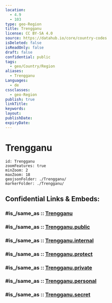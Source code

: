 ```yaml
---
location:
  - 4.9
  - 103
type: geo-Region
title: Trengganu
license: CC BY-SA 4.0
source: https://datahub.io/core/country-codes
isDeleted: false
isReadOnly: false
draft: false
confidential: public
tags:
  - geo/Country/Region
aliases:
  - Trengganu
Languages:
  - de
cssclasses:
  - geo-Region
publish: true
linkTitle:
keywords:
layout:
publishDate:
expiryDate:
---
```


# Trengganu

```leaflet
id: Trengganu
zoomFeatures: true 
minZoom: 2 
maxZoom: 18
geojsonFolder: ./Trengganu/
markerFolder: ./Trengganu/
```


## Confidential Links & Embeds: 

### #is_/same_as :: [Trengganu](/_Standards/Earth/Continent/Asia/Asia~South~East/Malay_Archipelago/Malaysia/States~Malaysia/Trengganu.md) 

### #is_/same_as :: [Trengganu.public](/_public/Earth/Continent/Asia/Asia~South~East/Malay_Archipelago/Malaysia/States~Malaysia/Trengganu.public.md) 

### #is_/same_as :: [Trengganu.internal](/_internal/Earth/Continent/Asia/Asia~South~East/Malay_Archipelago/Malaysia/States~Malaysia/Trengganu.internal.md) 

### #is_/same_as :: [Trengganu.protect](/_protect/Earth/Continent/Asia/Asia~South~East/Malay_Archipelago/Malaysia/States~Malaysia/Trengganu.protect.md) 

### #is_/same_as :: [Trengganu.private](/_private/Earth/Continent/Asia/Asia~South~East/Malay_Archipelago/Malaysia/States~Malaysia/Trengganu.private.md) 

### #is_/same_as :: [Trengganu.personal](/_personal/Earth/Continent/Asia/Asia~South~East/Malay_Archipelago/Malaysia/States~Malaysia/Trengganu.personal.md) 

### #is_/same_as :: [Trengganu.secret](/_secret/Earth/Continent/Asia/Asia~South~East/Malay_Archipelago/Malaysia/States~Malaysia/Trengganu.secret.md)

